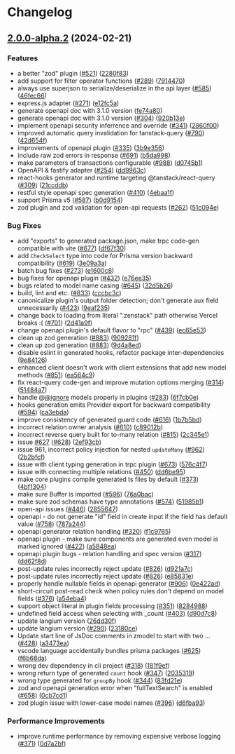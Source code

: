 # Changelog

## [2.0.0-alpha.2](https://github.com/zenstackhq/zenstack/compare/OpenAPI_Plugin-v2.0.0-alpha.1...OpenAPI_Plugin-v2.0.0-alpha.2) (2024-02-21)


### Features

* a better "zod" plugin ([#521](https://github.com/zenstackhq/zenstack/issues/521)) ([2280f83](https://github.com/zenstackhq/zenstack/commit/2280f83cd7f1f597fddfd6ab0c99417200124452))
* add support for filter operator functions ([#289](https://github.com/zenstackhq/zenstack/issues/289)) ([7914470](https://github.com/zenstackhq/zenstack/commit/79144709b3bd56adf0a30f27b69426702980b95f))
* always use superjson to serialize/deserialize in the api layer ([#585](https://github.com/zenstackhq/zenstack/issues/585)) ([46fec66](https://github.com/zenstackhq/zenstack/commit/46fec666c3af971010c69e467f08f55830655441))
* express.js adapter ([#271](https://github.com/zenstackhq/zenstack/issues/271)) ([e12fc5a](https://github.com/zenstackhq/zenstack/commit/e12fc5a4ca4c71c10c1d34fc4a1d19f9fb9f75bb))
* generate openapi doc with 3.1.0 version ([fe74a80](https://github.com/zenstackhq/zenstack/commit/fe74a805db4f84a534a1f2e6777d295bee66d3a8))
* generate openapi doc with 3.1.0 version ([#304](https://github.com/zenstackhq/zenstack/issues/304)) ([920b13e](https://github.com/zenstackhq/zenstack/commit/920b13e28bd28daa385c7cebf413733c71eb81b9))
* implement openapi security inferrence and override ([#341](https://github.com/zenstackhq/zenstack/issues/341)) ([2860f00](https://github.com/zenstackhq/zenstack/commit/2860f002e57d7772c0b7b9e9feabce7bae73c18c))
* improved automatic query invalidation for tanstack-query ([#790](https://github.com/zenstackhq/zenstack/issues/790)) ([42d654f](https://github.com/zenstackhq/zenstack/commit/42d654fcfaa40b09fde578db79792c69e1e3b908))
* improvements of openapi plugin ([#335](https://github.com/zenstackhq/zenstack/issues/335)) ([3b9e356](https://github.com/zenstackhq/zenstack/commit/3b9e3567b81eec050f208ae5e97ae0c2e544ab0f))
* include raw zod errors in response ([#691](https://github.com/zenstackhq/zenstack/issues/691)) ([b5da998](https://github.com/zenstackhq/zenstack/commit/b5da998b7fa11c19b85cebd0956803d854332b4d))
* make parameters of transactions configurable ([#988](https://github.com/zenstackhq/zenstack/issues/988)) ([d0745b1](https://github.com/zenstackhq/zenstack/commit/d0745b149a5ce6abfef546de0b9243ddc4f6e765))
* OpenAPI & fastify adapter ([#254](https://github.com/zenstackhq/zenstack/issues/254)) ([dd9963c](https://github.com/zenstackhq/zenstack/commit/dd9963cd35d414ebf61727bb4a5d9ad0c31100e0))
* react-hooks generator and runtime targeting @tanstack/react-query ([#309](https://github.com/zenstackhq/zenstack/issues/309)) ([21ccddb](https://github.com/zenstackhq/zenstack/commit/21ccddb9be437eabed35fbc62ae43c1e192d289e))
* restful style openapi spec generation ([#410](https://github.com/zenstackhq/zenstack/issues/410)) ([4ebaa1f](https://github.com/zenstackhq/zenstack/commit/4ebaa1fa4aa8e762a11fb24700f5cb4e1bfbe688))
* support Prisma v5 ([#587](https://github.com/zenstackhq/zenstack/issues/587)) ([b0d9154](https://github.com/zenstackhq/zenstack/commit/b0d9154270a89c6c93c7a8f1aada85c413d16d6f))
* zod plugin and zod validation for open-api requests ([#262](https://github.com/zenstackhq/zenstack/issues/262)) ([51c094e](https://github.com/zenstackhq/zenstack/commit/51c094e329df0d1ebb28239d5fe5ff4608065280))


### Bug Fixes

* add "exports" to generated package.json, make trpc code-gen compatible with vite ([#677](https://github.com/zenstackhq/zenstack/issues/677)) ([df67f30](https://github.com/zenstackhq/zenstack/commit/df67f301119db23e5048464de2f73bff1a2adffc))
* add `CheckSelect` type into code for Prisma version backward compatibility ([#619](https://github.com/zenstackhq/zenstack/issues/619)) ([3e09a3a](https://github.com/zenstackhq/zenstack/commit/3e09a3a6646ae0f6e393cc0f92991c9b5d0c4d29))
* batch bug fixes ([#273](https://github.com/zenstackhq/zenstack/issues/273)) ([e1600c8](https://github.com/zenstackhq/zenstack/commit/e1600c8bc69cb3cf51fb763a86b06834810236eb))
* bug fixes for openapi plugin ([#432](https://github.com/zenstackhq/zenstack/issues/432)) ([e76ee35](https://github.com/zenstackhq/zenstack/commit/e76ee35bdb9fb1ae3d4d99e94ccfc40a3b59f373))
* bugs related to model name casing ([#645](https://github.com/zenstackhq/zenstack/issues/645)) ([32d5b26](https://github.com/zenstackhq/zenstack/commit/32d5b262cacdd03209a56027e4c2cbda1bc408c0))
* build, lint and etc. ([#833](https://github.com/zenstackhq/zenstack/issues/833)) ([cccbc3c](https://github.com/zenstackhq/zenstack/commit/cccbc3c82ad522d40bc76ad7b84b1305d378b1db))
* canonicalize plugin's output folder detection; don't generate aux field unnecessarily ([#423](https://github.com/zenstackhq/zenstack/issues/423)) ([9eaf235](https://github.com/zenstackhq/zenstack/commit/9eaf2353e479a7c967af42a0cd6ed6b9afeded4a))
* change back to loading from literal ".zenstack" path otherwise Vercel breaks :( ([#701](https://github.com/zenstackhq/zenstack/issues/701)) ([2d41a9f](https://github.com/zenstackhq/zenstack/commit/2d41a9fcffab2fa228356a5cc45b4c2ecd62fd63))
* change openapi plugin's default flavor to "rpc" ([#439](https://github.com/zenstackhq/zenstack/issues/439)) ([ec65e53](https://github.com/zenstackhq/zenstack/commit/ec65e53f202e3e02ea98a9c88682c106dcbafc76))
* clean up zod generation ([#883](https://github.com/zenstackhq/zenstack/issues/883)) ([909281f](https://github.com/zenstackhq/zenstack/commit/909281f8090734322c0cab09d0187b6b5e813c9a))
* clean up zod generation ([#883](https://github.com/zenstackhq/zenstack/issues/883)) ([9d4a8ed](https://github.com/zenstackhq/zenstack/commit/9d4a8ede7d42d1966fd5a12d64a5992092f4bc7d))
* disable eslint in generated hooks, refactor package inter-dependencies ([9e84126](https://github.com/zenstackhq/zenstack/commit/9e8412645e06f0bf63f85c8bb61ad00384fdef99))
* enhanced client doesn't work with client extensions that add new model methods ([#851](https://github.com/zenstackhq/zenstack/issues/851)) ([ea564c9](https://github.com/zenstackhq/zenstack/commit/ea564c93e9ca2a888c0e53216633d66c733f6beb))
* fix react-query code-gen and improve mutation options merging ([#314](https://github.com/zenstackhq/zenstack/issues/314)) ([51484a7](https://github.com/zenstackhq/zenstack/commit/51484a76f90e5efd0a651bab9f6aa864baab95f2))
* handle @[@ignore](https://github.com/ignore) models properly in plugins ([#283](https://github.com/zenstackhq/zenstack/issues/283)) ([6f7cb0e](https://github.com/zenstackhq/zenstack/commit/6f7cb0e6513d606c98b097c65c0573ad1f006b2c))
* hooks generation emits Provider export for backward compatibility ([#594](https://github.com/zenstackhq/zenstack/issues/594)) ([ca3ebda](https://github.com/zenstackhq/zenstack/commit/ca3ebdae4e213d3901bb5834fd9ebf1217da94a7))
* improve consistency of generated guard code ([#616](https://github.com/zenstackhq/zenstack/issues/616)) ([1b7b5bd](https://github.com/zenstackhq/zenstack/commit/1b7b5bda3f5106d31b7f5e70be27158fb8217600))
* incorrect relation owner analysis ([#610](https://github.com/zenstackhq/zenstack/issues/610)) ([c89012b](https://github.com/zenstackhq/zenstack/commit/c89012bcb8d32588cc7f5a1df19088292e571cec))
* incorrect reverse query built for to-many relation ([#815](https://github.com/zenstackhq/zenstack/issues/815)) ([2c345e1](https://github.com/zenstackhq/zenstack/commit/2c345e1d4fe7274b7a08c1178afccede1d694327))
* issue [#627](https://github.com/zenstackhq/zenstack/issues/627) ([#628](https://github.com/zenstackhq/zenstack/issues/628)) ([2ef93cb](https://github.com/zenstackhq/zenstack/commit/2ef93cb932e7aed6923cd3d7e69069d0c9ff161b))
* issue 961, incorrect policy injection for nested `updateMany` ([#962](https://github.com/zenstackhq/zenstack/issues/962)) ([2b2bfcf](https://github.com/zenstackhq/zenstack/commit/2b2bfcff965f9a70ff2764e6fbc7613b6f061685))
* issue with client typing generation in trpc plugin ([#673](https://github.com/zenstackhq/zenstack/issues/673)) ([576c4f7](https://github.com/zenstackhq/zenstack/commit/576c4f7a4858dfa2dcb9c1a7f75af8d1ca48a8ce))
* issue with connecting multiple relations ([#450](https://github.com/zenstackhq/zenstack/issues/450)) ([dd6be95](https://github.com/zenstackhq/zenstack/commit/dd6be9509c46fd4dfff500a53070259410b6a61f))
* make core plugins compile generated ts files by default ([#373](https://github.com/zenstackhq/zenstack/issues/373)) ([4bf1304](https://github.com/zenstackhq/zenstack/commit/4bf1304c6518cc027b1a1f2d33fea70979d9d94b))
* make sure Buffer is imported ([#596](https://github.com/zenstackhq/zenstack/issues/596)) ([76a0bac](https://github.com/zenstackhq/zenstack/commit/76a0bac9c63707baf34a072e398b63156c1e0640))
* make sure zod schemas have type annotations ([#574](https://github.com/zenstackhq/zenstack/issues/574)) ([51985b1](https://github.com/zenstackhq/zenstack/commit/51985b1279dca8e82a7275330a7b6597f37d15a4))
* open-api issues ([#446](https://github.com/zenstackhq/zenstack/issues/446)) ([2855647](https://github.com/zenstackhq/zenstack/commit/285564751094797da8484bf041a9d3a4eafafc9d))
* openapi - do not generate "id" field in create input if the field has default value ([#758](https://github.com/zenstackhq/zenstack/issues/758)) ([787a244](https://github.com/zenstackhq/zenstack/commit/787a24453c3a32250260ebc138c26a829074ae8f))
* openapi generator relation handling ([#320](https://github.com/zenstackhq/zenstack/issues/320)) ([f1c9765](https://github.com/zenstackhq/zenstack/commit/f1c9765b778f8fb476c015a2f3bbe72dd94ef6b0))
* openapi plugin - make sure components are generated even model is marked ignored ([#422](https://github.com/zenstackhq/zenstack/issues/422)) ([a5848ea](https://github.com/zenstackhq/zenstack/commit/a5848ea5ef85e4715d8618a67c427c8f2e081b3f))
* openapi plugin bugs - relation handling and spec version ([#317](https://github.com/zenstackhq/zenstack/issues/317)) ([dd62f8d](https://github.com/zenstackhq/zenstack/commit/dd62f8d13c97c56a4247245b619c1fce46b82f89))
* post-update rules incorrectly reject update ([#826](https://github.com/zenstackhq/zenstack/issues/826)) ([d921a7c](https://github.com/zenstackhq/zenstack/commit/d921a7ca6bef0341ccf5bc50e195156695129e7f))
* post-update rules incorrectly reject update ([#826](https://github.com/zenstackhq/zenstack/issues/826)) ([e85831e](https://github.com/zenstackhq/zenstack/commit/e85831e98d08a433febb5a8fecf8d539150ced08))
* properly handle nullable fields in openapi generator ([#906](https://github.com/zenstackhq/zenstack/issues/906)) ([0e422ad](https://github.com/zenstackhq/zenstack/commit/0e422adf1a7f274b850eeba09ef1781b13ce9f1b))
* short-circuit post-read check when policy rules don't depend on model fields ([#376](https://github.com/zenstackhq/zenstack/issues/376)) ([a54eba4](https://github.com/zenstackhq/zenstack/commit/a54eba45f64382ed070e5aeabe0c8dc263bebc0d))
* support object literal in plugin fields processing ([#351](https://github.com/zenstackhq/zenstack/issues/351)) ([8284988](https://github.com/zenstackhq/zenstack/commit/8284988cf12c3c4f3983c36c3658201db5509b2c))
* undefined field access when selecting with _count ([#403](https://github.com/zenstackhq/zenstack/issues/403)) ([d90d7c8](https://github.com/zenstackhq/zenstack/commit/d90d7c83e95d33c85e9c3b4b650e014ee76136c3))
* update langium version ([26dd30f](https://github.com/zenstackhq/zenstack/commit/26dd30f8a00e030d4ec605cf0b88261e2944c43a))
* update langium version ([#290](https://github.com/zenstackhq/zenstack/issues/290)) ([23180ce](https://github.com/zenstackhq/zenstack/commit/23180cee63fd5a140d154857c170d597224679e6))
* Update start line of JsDoc comments in zmodel to start with two … ([#428](https://github.com/zenstackhq/zenstack/issues/428)) ([a3473ea](https://github.com/zenstackhq/zenstack/commit/a3473eaec2d32d06c2a51442fbd0d81a435e1197))
* vscode language accidentally bundles prisma packages  ([#625](https://github.com/zenstackhq/zenstack/issues/625)) ([f6b68da](https://github.com/zenstackhq/zenstack/commit/f6b68dabc9e089230bc6d8f8e802e8fbc43a8a69))
* wrong dev dependency in cli project ([#318](https://github.com/zenstackhq/zenstack/issues/318)) ([181f9ef](https://github.com/zenstackhq/zenstack/commit/181f9ef17899d11d23369f1d485c2d964e2d4561))
* wrong return type of generated `count` hook ([#347](https://github.com/zenstackhq/zenstack/issues/347)) ([2035319](https://github.com/zenstackhq/zenstack/commit/2035319a030369dc0c847eaac248f2d9acdc7c7b))
* wrong type generated for `groupBy` hook ([#344](https://github.com/zenstackhq/zenstack/issues/344)) ([83fd21e](https://github.com/zenstackhq/zenstack/commit/83fd21e5b2c55ca182386be61151386f0400bdd0))
* zod and openapi generation error when "fullTextSearch" is enabled ([#658](https://github.com/zenstackhq/zenstack/issues/658)) ([0cb7cd1](https://github.com/zenstackhq/zenstack/commit/0cb7cd1ae5e8c5d4a72d0891c9624291aafcbcd8))
* zod plugin issue with lower-case model names ([#396](https://github.com/zenstackhq/zenstack/issues/396)) ([d6fba93](https://github.com/zenstackhq/zenstack/commit/d6fba93e2f0149c14f67d4cd0b4e9cdb6eee73a5))


### Performance Improvements

* improve runtime performance by removing expensive verbose logging ([#371](https://github.com/zenstackhq/zenstack/issues/371)) ([0d7a2bf](https://github.com/zenstackhq/zenstack/commit/0d7a2bf417c6ea5cc5c6c3568593a0fbe7d7903e))
